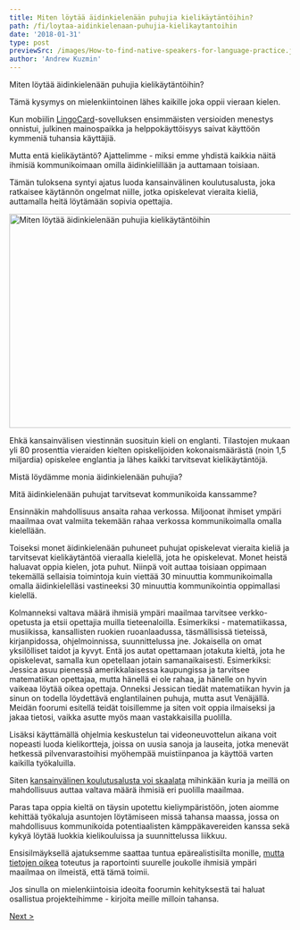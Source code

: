 ```yaml
---
title: Miten löytää äidinkielenään puhujia kielikäytäntöihin?
path: /fi/loytaa-aidinkielenaan-puhujia-kielikaytantoihin
date: '2018-01-31'
type: post
previewSrc: /images/How-to-find-native-speakers-for-language-practice.jpg
author: 'Andrew Kuzmin'
---
```


Miten löytää äidinkielenään puhujia kielikäytäntöihin?

Tämä kysymys on mielenkiintoinen lähes kaikille joka oppii vieraan kielen.

Kun mobiilin <a href="https://lingocard.com">LingoCard</a>-sovelluksen ensimmäisten versioiden menestys onnistui, julkinen mainospaikka ja helppokäyttöisyys saivat käyttöön kymmeniä tuhansia käyttäjiä.

Mutta entä kielikäytäntö? Ajattelimme - miksi emme yhdistä kaikkia näitä ihmisiä kommunikoimaan omilla äidinkielillään ja auttamaan toisiaan.

Tämän tuloksena syntyi ajatus luoda kansainvälinen koulutusalusta, joka ratkaisee käytännön ongelmat niille, jotka opiskelevat vieraita kieliä, auttamalla heitä löytämään sopivia opettajia.

<img class="aligncenter wp-image-78 size-full" src="../images/platform/social-network.jpg" alt="Miten löytää äidinkielenään puhujia kielikäytäntöihin" width="628" height="383" />

Ehkä kansainvälisen viestinnän suosituin kieli on englanti. Tilastojen mukaan yli 80 prosenttia vieraiden kielten opiskelijoiden kokonaismäärästä (noin 1,5 miljardia) opiskelee englantia ja lähes kaikki tarvitsevat kielikäytäntöjä.

Mistä löydämme monia äidinkielenään puhujia?

Mitä äidinkielenään puhujat tarvitsevat kommunikoida kanssamme?

Ensinnäkin mahdollisuus ansaita rahaa verkossa. Miljoonat ihmiset ympäri maailmaa ovat valmiita tekemään rahaa verkossa kommunikoimalla omalla kielellään.

Toiseksi monet äidinkielenään puhuneet puhujat opiskelevat vieraita kieliä ja tarvitsevat kielikäytäntöä vieraalla kielellä, jota he opiskelevat. Monet heistä haluavat oppia kielen, jota puhut. Niinpä voit auttaa toisiaan oppimaan tekemällä sellaisia ​​toimintoja kuin viettää 30 minuuttia kommunikoimalla omalla äidinkielelläsi vastineeksi 30 minuuttia kommunikointia oppimallasi kielellä.

Kolmanneksi valtava määrä ihmisiä ympäri maailmaa tarvitsee verkko-opetusta ja etsii opettajia muilla tieteenaloilla. Esimerkiksi - matematiikassa, musiikissa, kansallisten ruokien ruoanlaadussa, täsmällisissä tieteissä, kirjanpidossa, ohjelmoinnissa, suunnittelussa jne. Jokaisella on omat yksilölliset taidot ja kyvyt. Entä jos autat opettamaan jotakuta kieltä, jota he opiskelevat, samalla kun opetellaan jotain samanaikaisesti. Esimerkiksi: Jessica asuu pienessä amerikkalaisessa kaupungissa ja tarvitsee matematiikan opettajaa, mutta hänellä ei ole rahaa, ja hänelle on hyvin vaikeaa löytää oikea opettaja. Onneksi Jessican tiedät matematiikan hyvin ja sinun on todella löydettävä englantilainen puhuja, mutta asut Venäjällä. Meidän foorumi esitellä teidät toisillemme ja siten voit oppia ilmaiseksi ja jakaa tietosi, vaikka asutte myös maan vastakkaisilla puolilla.

Lisäksi käyttämällä ohjelmia keskustelun tai videoneuvottelun aikana voit nopeasti luoda kielikortteja, joissa on uusia sanoja ja lauseita, jotka menevät hetkessä pilvenvarastoihisi myöhempää muistiinpanoa ja käyttöä varten kaikilla työkaluilla.

Siten <a href="https://lingocard.com">kansainvälinen koulutusalusta voi skaalata</a> mihinkään kuria ja meillä on mahdollisuus auttaa valtava määrä ihmisiä eri puolilla maailmaa.

Paras tapa oppia kieltä on täysin upotettu kieliympäristöön, joten aiomme kehittää työkaluja asuntojen löytämiseen missä tahansa maassa, jossa on mahdollisuus kommunikoida potentiaalisten kämppäkavereiden kanssa sekä kykyä löytää luokkia kielikouluissa ja suunnittelussa liikkuu.

Ensisilmäyksellä ajatuksemme saattaa tuntua epärealistisilta monille, <a href="/fi/?lang=fi">mutta tietojen oikea</a> toteutus ja raportointi suurelle joukolle ihmisiä ympäri maailmaa on ilmeistä, että tämä toimii.

Jos sinulla on mielenkiintoisia ideoita foorumin kehityksestä tai haluat osallistua projekteihimme - kirjoita meille milloin tahansa.

<a href="/fi/kuinka-oppia-englanti-nopeasti">Next ></a>
